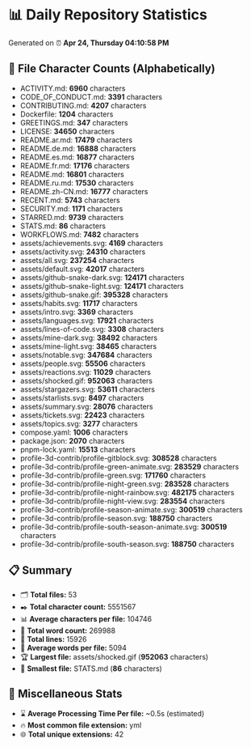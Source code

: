 # 📊 Daily Repository Statistics
Generated on ⏰ **Apr 24, Thursday 04:10:58 PM**

## 📂 File Character Counts (Alphabetically)
- ACTIVITY.md: **6960** characters
- CODE_OF_CONDUCT.md: **3391** characters
- CONTRIBUTING.md: **4207** characters
- Dockerfile: **1204** characters
- GREETINGS.md: **347** characters
- LICENSE: **34650** characters
- README.ar.md: **17479** characters
- README.de.md: **16888** characters
- README.es.md: **16877** characters
- README.fr.md: **17176** characters
- README.md: **16801** characters
- README.ru.md: **17530** characters
- README.zh-CN.md: **16777** characters
- RECENT.md: **5743** characters
- SECURITY.md: **1171** characters
- STARRED.md: **9739** characters
- STATS.md: **86** characters
- WORKFLOWS.md: **7482** characters
- assets/achievements.svg: **4169** characters
- assets/activity.svg: **24310** characters
- assets/all.svg: **237254** characters
- assets/default.svg: **42017** characters
- assets/github-snake-dark.svg: **124171** characters
- assets/github-snake-light.svg: **124171** characters
- assets/github-snake.gif: **395328** characters
- assets/habits.svg: **11717** characters
- assets/intro.svg: **3369** characters
- assets/languages.svg: **17921** characters
- assets/lines-of-code.svg: **3308** characters
- assets/mine-dark.svg: **38492** characters
- assets/mine-light.svg: **38465** characters
- assets/notable.svg: **347684** characters
- assets/people.svg: **55506** characters
- assets/reactions.svg: **11029** characters
- assets/shocked.gif: **952063** characters
- assets/stargazers.svg: **53611** characters
- assets/starlists.svg: **8497** characters
- assets/summary.svg: **28076** characters
- assets/tickets.svg: **22423** characters
- assets/topics.svg: **3277** characters
- compose.yaml: **1006** characters
- package.json: **2070** characters
- pnpm-lock.yaml: **15513** characters
- profile-3d-contrib/profile-gitblock.svg: **308528** characters
- profile-3d-contrib/profile-green-animate.svg: **283529** characters
- profile-3d-contrib/profile-green.svg: **171760** characters
- profile-3d-contrib/profile-night-green.svg: **283528** characters
- profile-3d-contrib/profile-night-rainbow.svg: **482175** characters
- profile-3d-contrib/profile-night-view.svg: **283554** characters
- profile-3d-contrib/profile-season-animate.svg: **300519** characters
- profile-3d-contrib/profile-season.svg: **188750** characters
- profile-3d-contrib/profile-south-season-animate.svg: **300519** characters
- profile-3d-contrib/profile-south-season.svg: **188750** characters

## 📋 Summary
- 🗂️ **Total files:** 53
- ✒️ **Total character count:** 5551567
- 📊 **Average characters per file:** 104746
- 📝 **Total word count:** 269988
- 🧾 **Total lines:** 15926
- 📐 **Average words per file:** 5094
- 🏆 **Largest file:** assets/shocked.gif (**952063** characters)
- 🥉 **Smallest file:** STATS.md (**86** characters)

## 🌟 Miscellaneous Stats
- ⌛ **Average Processing Time Per file:** ~0.5s (estimated)
- 🔥 **Most common file extension:** yml
- 🌐 **Total unique extensions:** 42
